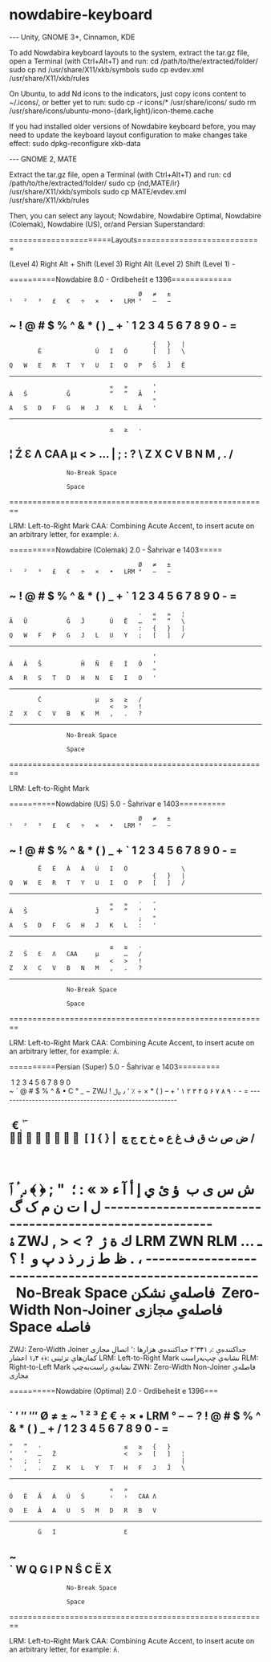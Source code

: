 # nowdabire-keyboard
--- Unity, GNOME 3+, Cinnamon, KDE

To add Nowdabira keyboard layouts to the system, extract the tar.gz file, open a Terminal (with Ctrl+Alt+T) and run:
	cd /path/to/the/extracted/folder/
	sudo cp nd /usr/share/X11/xkb/symbols
	sudo cp evdev.xml /usr/share/X11/xkb/rules

On Ubuntu, to add Nd icons to the indicators, just copy icons content to ~/.icons/, or better yet to run:
	sudo cp -r icons/* /usr/share/icons/
	sudo rm /usr/share/icons/ubuntu-mono-{dark,light}/icon-theme.cache

If you had installed older versions of Nowdabire keyboard before, you may need to update the keyboard
layout configuration to make changes take effect:
	sudo dpkg-reconfigure xkb-data

--- GNOME 2, MATE

Extract the tar.gz file, open a Terminal (with Ctrl+Alt+T) and run:
	cd /path/to/the/extracted/folder/
	sudo cp {nd,MATE/ir} /usr/share/X11/xkb/symbols
	sudo cp MATE/evdev.xml /usr/share/X11/xkb/rules


Then, you can select any layout; Nowdabire, Nowdabire Optimal, Nowdabire (Colemak), Nowdabire (US), or/and Persian Superstandard:

======================Layouts===========================

(Level 4) Right Alt + Shift
(Level 3) Right Alt
(Level 2) Shift
(Level 1) -

==========Nowdabire 8.0 - Ordibeheŝt e 1396=============

										Ø	≠	±
	¹	²	³	£	€	÷	×	•	LRM	°	–	−
~	!	@	#	$	%	^	&	*	(	)	_	+
`	1	2	3	4	5	6	7	8	9	0	-	=
--------------------------------------------------------
											{	}	|
			É				Ú	Í	Ó		[	]	\
													
	Q	W	E	R	T	Y	U	I	O	P	Ŝ	Ĵ	Ë
--------------------------------------------------------
								«	»		‘
	Á	Ś			Ĝ			“	”	Ã	’
											"
	A	S	D	F	G	H	J	K	L	Â	'
--------------------------------------------------------
								≤	≥	·
¦	Ź		Ɛ	Ʌ	CAA		µ	<	>	…
|								;	:	?
\	Z	X	C	V	B	N	M	,	.	/
--------------------------------------------------------

					No-Break Space

					Space
========================================================

LRM: Left-to-Right Mark
CAA: Combining Acute Accent, to insert acute on an arbitrary letter, for example: ʌ́.


==========Nowdabire (Colemak) 2.0 - Ŝahrivar e 1403=====

										Ø	≠	±
	¹	²	³	£	€	÷	×	•	LRM	°	–	−
~	!	@	#	$	%	^	&	*	(	)	_	+
`	1	2	3	4	5	6	7	8	9	0	-	=
--------------------------------------------------------
										·	«	»	¦
	Ã	Ŭ			Ĝ	Ĵ		Ú	Ë	…	“	”	\
										:	{	}	|
	Q	W	F	P	G	J	L	U	Y	;	[	]	/
--------------------------------------------------------
											‘
	Á	Â	Ŝ			Ĥ	Ñ	É	Í	Ó	’
											"
	A	R	S	T	D	H	N	E	I	O	'
--------------------------------------------------------
										
			Ĉ				µ	≤	≥	/
								<	>	!
	Z	X	C	V	B	K	M	,	.	?
--------------------------------------------------------

					No-Break Space

					Space
========================================================

LRM: Left-to-Right Mark


==========Nowdabire (US) 5.0 - Ŝahrivar e 1403==========

										Ø	≠	±
	¹	²	³	£	€	÷	×	•	LRM	°	–	−
~	!	@	#	$	%	^	&	*	(	)	_	+
`	1	2	3	4	5	6	7	8	9	0	-	=
--------------------------------------------------------
													
			Ë	É	Á	Ã	Ú	Í	Ó				\
											{	}	|
	Q	W	E	R	T	Y	U	I	O	P	[	]	/
--------------------------------------------------------
								«	»	′	″
	Â	Ŝ					Ĵ	“	”	‘	’
										;	"
	A	S	D	F	G	H	J	K	L	:	'
--------------------------------------------------------
								≤	≥	·
	Ź	Ś	Ɛ	Ʌ	CAA		µ		…	/
								<	>	!
	Z	X	C	V	B	N	M	,	.	?
--------------------------------------------------------

					No-Break Space

					Space
========================================================

LRM: Left-to-Right Mark
CAA: Combining Acute Accent, to insert acute on an arbitrary letter, for example: ʌ́.


==========Persian (Super) 5.0 - Ŝahrivar e 1403=========

‎	1	2	3	4	5	6	7	8	9	0		
‎~	`	@	#	$	%	^	&	•	C	°	_	−
ZWJ	!	٬	٫	﷼	٪	÷	×	*	(	)	–	+
‎'	۱	۲	۳	۴	۵	۶	۷	۸	۹	۰	-	=
‎-------------------------------------------------------

‎			€			ٖ	ٰ	ٓ					\
‎	ْ	ُ	ِ	َ	ٌ	ٍ	ً	ّ	[	]	{	}	|
‎	ض	ص	ث	ق	ف	غ	ع	ه	خ	ح	ج	چ	/
--------------------------------------------------------
‎											
‎			ى‍	ٕ	ٔ	ٱ		﴾	﴿	;	"
‎	ؤ	ئ	ي	إ	أ	آ	ء	«	»	:	؛
‎	ش	س	ی	ب	ل	ا	ت	ن	م	ک	گ
‎-------------------------------------------------------
‎										
‎		ۀ			ZWJ		,	>	<	?
‎	ك	ة	ژ	LRM	ZWN	RLM	ـ	…	!	؟
‎	ظ	ط	ز	ر	ذ	د	پ	و	.	،
‎-------------------------------------------------------
‎
‎					No-Break Space فاصله‌یِ نشکن
‎					Zero-Width Non-Joiner فاصله‌یِ مجازی
‎					Space فاصله
========================================================

ZWJ: Zero-Width Joiner اتصالِ مجازی
‎٬: ‎جداکننده‌یِ هزارها 	‎۲٬۳۴۱
‎٫: ‎جداکننده‌یِ اعشار 		‎۱٫۴
‎﴾﴿: ‎کمان‌هایِ تزئینی
LRM: Left-to-Right Mark نشانه‌یِ چپ‌به‌راست
RLM: Right-to-Left Mark نشانه‌یِ راست‌به‌چپ
ZWN: Zero-Width Non-Joiner فاصله‌یِ مجازی


==========Nowdabire (Optimal) 2.0 - Ordibeheŝt e 1396===

`	′	″	‴							Ø	≠	±
~	¹	²	³	£	€	÷	×	•	LRM	°	–	−
?	!	@	#	$	%	^	&	*	(	)	_	+
/	1	2	3	4	5	6	7	8	9	0	-	=
--------------------------------------------------------
	“	”	·						≤	≥	{	}	
	‘	’	…	Ź					<	>	[	]	¦
	"	;	:										|
	'	,	.	Z	K	L	Y	T	H	F	J	Ĵ	\
--------------------------------------------------------
								«	»		
	Ó	É	Ã	Á	Ú	Ś		‹	›	CAA	Ʌ
											
	O	E	Â	A	U	S	M	D	R	B	V
--------------------------------------------------------
 										
			Ĝ	Í					Ɛ	
~										
`	W	Q	G	I	P	N	Ŝ	C	Ë	X
--------------------------------------------------------

					No-Break Space

					Space
========================================================

LRM: Left-to-Right Mark
CAA: Combining Acute Accent, to insert acute on an arbitrary letter, for example: ʌ́.
